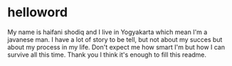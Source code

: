 # helloword

My name is haifani shodiq and I live in Yogyakarta which mean I'm a javanese man. 
I have a lot of story to be tell, but not about my succes but about my process in my life. 
Don't expect me how smart I'm but how I can survive all this time. 
Thank you I think it's enough to fill this readme.
